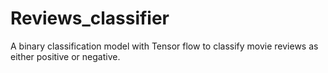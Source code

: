 # Reviews_classifier
A binary classification model with Tensor flow to classify movie reviews as either positive or negative.
